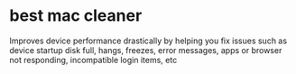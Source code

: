 # best mac cleaner
Improves device performance drastically by helping you fix issues such as device startup disk full, hangs, freezes, error messages, apps or browser not responding, incompatible login items, etc
